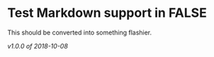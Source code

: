 # Test Markdown support in FALSE

This should be converted into something flashier.

_v1.0.0 of 2018-10-08_
